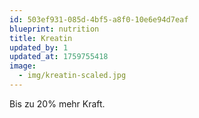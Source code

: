 ```yaml
---
id: 503ef931-085d-4bf5-a8f0-10e6e94d7eaf
blueprint: nutrition
title: Kreatin
updated_by: 1
updated_at: 1759755418
image:
  - img/kreatin-scaled.jpg
---
```

Bis zu 20% mehr Kraft.
